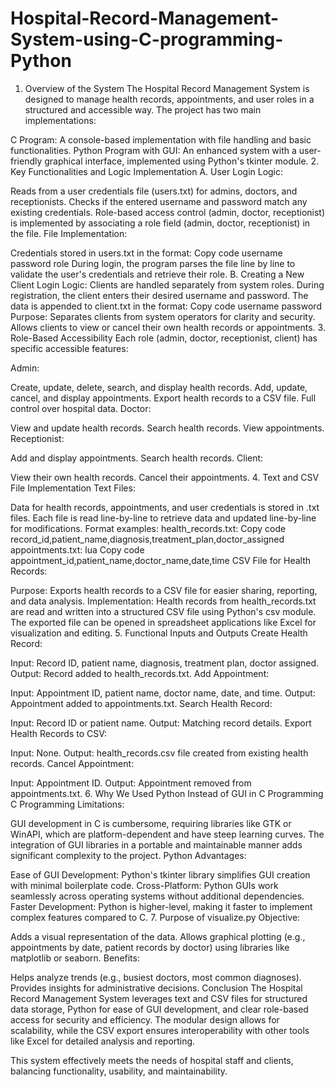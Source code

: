 # Hospital-Record-Management-System-using-C-programming-Python
1. Overview of the System
The Hospital Record Management System is designed to manage health records, appointments, and user roles in a structured and accessible way. The project has two main implementations:

C Program: A console-based implementation with file handling and basic functionalities.
Python Program with GUI: An enhanced system with a user-friendly graphical interface, implemented using Python's tkinter module.
2. Key Functionalities and Logic Implementation
A. User Login
Logic:

Reads from a user credentials file (users.txt) for admins, doctors, and receptionists.
Checks if the entered username and password match any existing credentials.
Role-based access control (admin, doctor, receptionist) is implemented by associating a role field (admin, doctor, receptionist) in the file.
File Implementation:

Credentials stored in users.txt in the format:
Copy code
username password role
During login, the program parses the file line by line to validate the user's credentials and retrieve their role.
B. Creating a New Client Login
Logic:
Clients are handled separately from system roles.
During registration, the client enters their desired username and password.
The data is appended to client.txt in the format:
Copy code
username password
Purpose:
Separates clients from system operators for clarity and security.
Allows clients to view or cancel their own health records or appointments.
3. Role-Based Accessibility
Each role (admin, doctor, receptionist, client) has specific accessible features:

Admin:

Create, update, delete, search, and display health records.
Add, update, cancel, and display appointments.
Export health records to a CSV file.
Full control over hospital data.
Doctor:

View and update health records.
Search health records.
View appointments.
Receptionist:

Add and display appointments.
Search health records.
Client:

View their own health records.
Cancel their appointments.
4. Text and CSV File Implementation
Text Files:

Data for health records, appointments, and user credentials is stored in .txt files.
Each file is read line-by-line to retrieve data and updated line-by-line for modifications.
Format examples:
health_records.txt:
Copy code
record_id,patient_name,diagnosis,treatment_plan,doctor_assigned
appointments.txt:
lua
Copy code
appointment_id,patient_name,doctor_name,date,time
CSV File for Health Records:

Purpose:
Exports health records to a CSV file for easier sharing, reporting, and data analysis.
Implementation:
Health records from health_records.txt are read and written into a structured CSV file using Python's csv module.
The exported file can be opened in spreadsheet applications like Excel for visualization and editing.
5. Functional Inputs and Outputs
Create Health Record:

Input: Record ID, patient name, diagnosis, treatment plan, doctor assigned.
Output: Record added to health_records.txt.
Add Appointment:

Input: Appointment ID, patient name, doctor name, date, and time.
Output: Appointment added to appointments.txt.
Search Health Record:

Input: Record ID or patient name.
Output: Matching record details.
Export Health Records to CSV:

Input: None.
Output: health_records.csv file created from existing health records.
Cancel Appointment:

Input: Appointment ID.
Output: Appointment removed from appointments.txt.
6. Why We Used Python Instead of GUI in C Programming
C Programming Limitations:

GUI development in C is cumbersome, requiring libraries like GTK or WinAPI, which are platform-dependent and have steep learning curves.
The integration of GUI libraries in a portable and maintainable manner adds significant complexity to the project.
Python Advantages:

Ease of GUI Development: Python's tkinter library simplifies GUI creation with minimal boilerplate code.
Cross-Platform: Python GUIs work seamlessly across operating systems without additional dependencies.
Faster Development: Python is higher-level, making it faster to implement complex features compared to C.
7. Purpose of visualize.py
Objective:

Adds a visual representation of the data.
Allows graphical plotting (e.g., appointments by date, patient records by doctor) using libraries like matplotlib or seaborn.
Benefits:

Helps analyze trends (e.g., busiest doctors, most common diagnoses).
Provides insights for administrative decisions.
Conclusion
The Hospital Record Management System leverages text and CSV files for structured data storage, Python for ease of GUI development, and clear role-based access for security and efficiency. The modular design allows for scalability, while the CSV export ensures interoperability with other tools like Excel for detailed analysis and reporting.

This system effectively meets the needs of hospital staff and clients, balancing functionality, usability, and maintainability.
